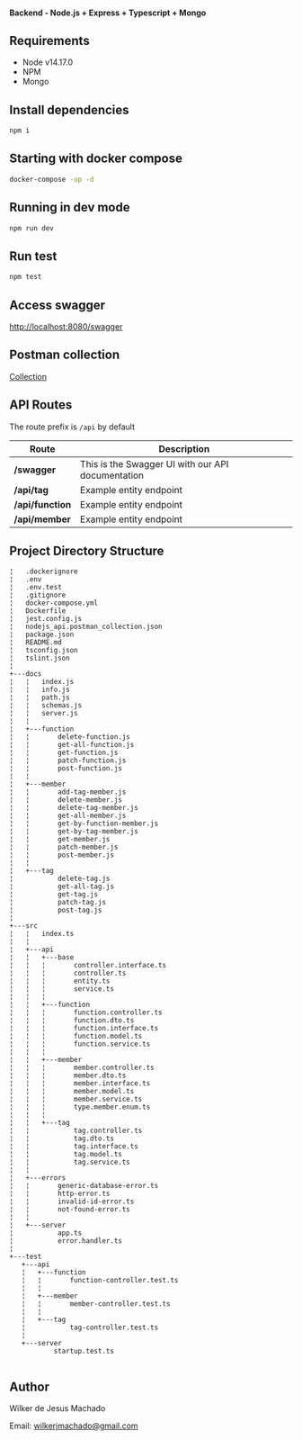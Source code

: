 #### Backend - Node.js + Express + Typescript + Mongo 

## Requirements
* Node v14.17.0
* NPM
* Mongo

## Install dependencies
```bash
npm i
```

## Starting with docker compose
```bash
docker-compose -up -d
```

## Running in dev mode
```bash
npm run dev
```

## Run test
```bash
npm test
```

## Access swagger
[http://localhost:8080/swagger](http://localhost:8080/swagger)

## Postman collection
[Collection](https://gitlab.com/codelittinc/node-rest-interview-project-wilker-machado/-/blob/nodejs-api/nodejs_api.postman_collection.json)

## API Routes

The route prefix is `/api` by default

| Route             | Description |
| ------------------| ----------- |
| **/swagger**      | This is the Swagger UI with our API documentation |
| **/api/tag**      | Example entity endpoint |
| **/api/function** | Example entity endpoint |
| **/api/member**   | Example entity endpoint |

 ## Project Directory Structure
 ```
¦   .dockerignore
¦   .env
¦   .env.test
¦   .gitignore
¦   docker-compose.yml
¦   Dockerfile
¦   jest.config.js
¦   nodejs_api.postman_collection.json
¦   package.json
¦   README.md
¦   tsconfig.json
¦   tslint.json
¦                    
+---docs
¦   ¦   index.js
¦   ¦   info.js
¦   ¦   path.js
¦   ¦   schemas.js
¦   ¦   server.js
¦   ¦   
¦   +---function
¦   ¦       delete-function.js
¦   ¦       get-all-function.js
¦   ¦       get-function.js
¦   ¦       patch-function.js
¦   ¦       post-function.js
¦   ¦       
¦   +---member
¦   ¦       add-tag-member.js
¦   ¦       delete-member.js
¦   ¦       delete-tag-member.js
¦   ¦       get-all-member.js
¦   ¦       get-by-function-member.js
¦   ¦       get-by-tag-member.js
¦   ¦       get-member.js
¦   ¦       patch-member.js
¦   ¦       post-member.js
¦   ¦       
¦   +---tag
¦           delete-tag.js
¦           get-all-tag.js
¦           get-tag.js
¦           patch-tag.js
¦           post-tag.js
¦                   
+---src
¦   ¦   index.ts
¦   ¦   
¦   +---api
¦   ¦   +---base
¦   ¦   ¦       controller.interface.ts
¦   ¦   ¦       controller.ts
¦   ¦   ¦       entity.ts
¦   ¦   ¦       service.ts
¦   ¦   ¦       
¦   ¦   +---function
¦   ¦   ¦       function.controller.ts
¦   ¦   ¦       function.dto.ts
¦   ¦   ¦       function.interface.ts
¦   ¦   ¦       function.model.ts
¦   ¦   ¦       function.service.ts
¦   ¦   ¦       
¦   ¦   +---member
¦   ¦   ¦       member.controller.ts
¦   ¦   ¦       member.dto.ts
¦   ¦   ¦       member.interface.ts
¦   ¦   ¦       member.model.ts
¦   ¦   ¦       member.service.ts
¦   ¦   ¦       type.member.enum.ts
¦   ¦   ¦       
¦   ¦   +---tag
¦   ¦           tag.controller.ts
¦   ¦           tag.dto.ts
¦   ¦           tag.interface.ts
¦   ¦           tag.model.ts
¦   ¦           tag.service.ts
¦   ¦           
¦   +---errors
¦   ¦       generic-database-error.ts
¦   ¦       http-error.ts
¦   ¦       invalid-id-error.ts
¦   ¦       not-found-error.ts
¦   ¦       
¦   +---server
¦           app.ts
¦           error.handler.ts
¦           
+---test
    +---api
    ¦   +---function
    ¦   ¦       function-controller.test.ts
    ¦   ¦       
    ¦   +---member
    ¦   ¦       member-controller.test.ts
    ¦   ¦       
    ¦   +---tag
    ¦           tag-controller.test.ts
    ¦           
    +---server
            startup.test.ts
            

 ```


## Author
Wilker de Jesus Machado

Email: <wilkerjmachado@gmail.com>
